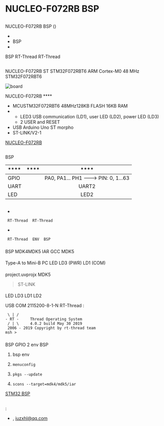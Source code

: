 # NUCLEO-F072RB  BSP 

## 

 NUCLEO-F072RB  BSP () 



- 
- BSP 
- 

 BSP RT-Thread  RT-Thread 

## 

NUCLEO-F072RB  ST  STM32F072RBT6  ARM Cortex-M0  48 MHz STM32F072RBT6 



![board](figures/board.jpg)

NUCLEO-F072RB  **** 

- MCUSTM32F072RBT6 48MHz128KB FLASH 16KB RAM
- 
  - LED3 USB communication (LD1), user LED (LD2), power LED (LD3) 
  - 2 USER and RESET 
- USB Arduino Uno  ST morpho 
-  ST-LINK/V2-1 

[NUCLEO-F072RB](https://www.st.com/content/st_com/en/products/evaluation-tools/product-evaluation-tools/mcu-mpu-eval-tools/stm32-mcu-mpu-eval-tools/stm32-nucleo-boards/nucleo-f072rb.html)

## 

 BSP 

| ****   | **** |               ****                 |
| :------------ | :----------: | :-----------------------------------: |
| GPIO          |          | PA0, PA1... PH1 ---> PIN: 0, 1...63    |
| UART          |          |              UART2                     |
| LED           |          |              LED2                      |

## 



- 

     RT-Thread  RT-Thread  

- 

     RT-Thread  ENV  BSP 


### 

 BSP  MDK4MDK5  IAR  GCC  MDK5 

#### 

 Type-A to Mini-B  PC  LED LD3 (PWR)  LD1 (COM) 

#### 

 project.uvprojx  MDK5 

>  ST-LINK 

#### 

 LED  LD3  LD1  LD2 

USB  COM  2115200-8-1-N RT-Thread :

```
 \ | /
- RT -     Thread Operating System
 / | \     4.0.2 build May 30 2019
 2006 - 2019 Copyright by rt-thread team
msh >
```

### 

 BSP  GPIO   2  env  BSP 

1.  bsp  env 

2. `menuconfig`

3. `pkgs --update`

4. `scons --target=mdk4/mdk5/iar` 

 [STM32  BSP ](../docs/STM32BSP.md)

## 

## 

:

-  [](https://github.com/lhxzui), <iuzxhl@qq.com>